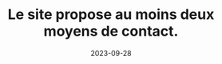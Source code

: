 ---
N: '102'
Rubrique: Identification et contact
title: Le site propose au moins deux moyens de contact. 
detail: Le site propose au moins deux moyens de contact. 
abstract: 
categories: [" Identification et contact"]
agrege: O4102-E016
opquast: '4 102'
indiceebook: '16'
description: "Règle n° 016"
weight:  016
actif: '1'
layout: rules
date: 2023-09-28
tags: ["", ""]
objectif: ["", ""]
Meo: [""]
Controle: ""
Author: ["Opquast"]
steps: ["", ""]
---